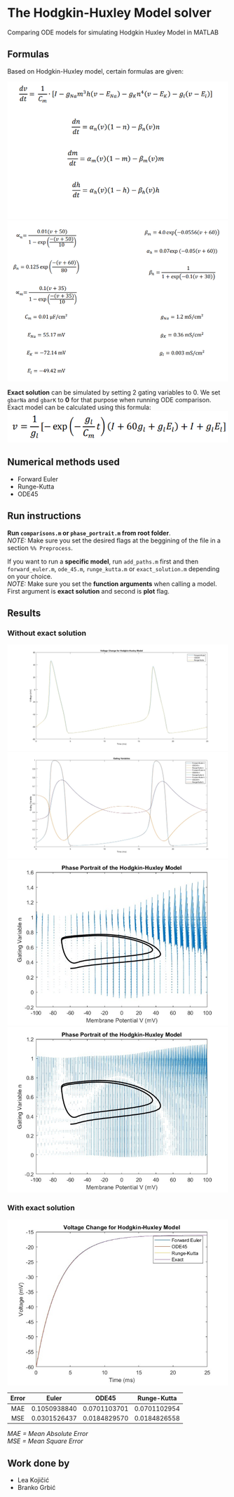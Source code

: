 # The Hodgkin-Huxley Model solver
Comparing ODE models for simulating Hodgkin Huxley Model in MATLAB

## Formulas
Based on Hodgkin-Huxley model, certain formulas are given:

![equations](./formulas/equations.png)
![constants](./formulas/constants.png)

<b>Exact solution</b> can be simulated by setting 2 gating variables to 0. We set `gbarNa` and `gbarK` to <b>0</b> for that purpose when running ODE comparison. Exact model can be calculated using this formula: 
![exact formula](./formulas/exact_solution.png)


## Numerical methods used
- Forward Euler
- Runge-Kutta
- ODE45 

## Run instructions
<b>Run `comparisons.m` or `phase_portrait.m` from root folder</b>.
<br/>
_NOTE:_ Make sure you set the desired flags at the beggining of the file in a section `%% Preprocess`.

If you want to run a <b>specific model</b>, run `add_paths.m` first and then `forward_euler.m`, `ode_45.m`, `runge_kutta.m` or `exact_solution.m` depending on your choice.
<br/>
_NOTE:_ Make sure you set the <b>function arguments</b> when calling a model. First argument is <b>exact solution</b> and second is <b>plot</b> flag.


## Results

### Without exact solution
![voltage comparison](./results/comparison_voltage_change.jpg)
![gates comparison](./results/comparison_gating_variables.jpg)
![phase portrait 30x30](./results/phase_portrait_30x30.jpg)
![phase portrait 30x30](./results/phase_portrait_100x100.jpg)

### With exact solution
![voltage comparison with exact solution](./results/comparison_voltage_change_with_exact_solution.jpg)

| Error     | Euler             | ODE45             | Runge-Kutta       |
| :---:     | :---:             | :---:             | :---:             |
| MAE       | 0.1050938840      | 0.0701103701      | 0.0701102954      |
| MSE       | 0.0301526437      | 0.0184829570      | 0.0184826558      |

_MAE = Mean Absolute Error_
<br/>
_MSE = Mean Square Error_

## Work done by
- Lea Kojičić
- Branko Grbić